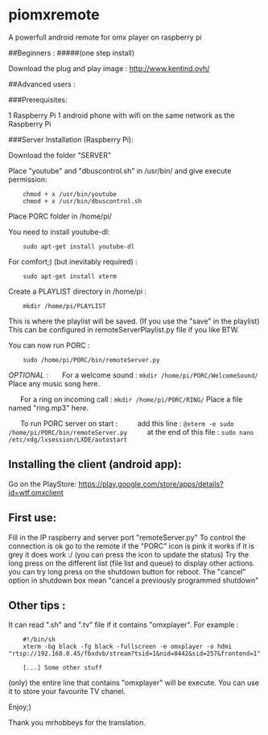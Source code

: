 piomxremote
===========

A powerfull android remote for omx player on raspberry pi

##Beginners :
#####(one step install) 


Download the plug and play image : http://www.kentind.ovh/


##Advanced users :

###Prerequisites:

1 Raspberry Pi
1 android phone with wifi on the same network as the Raspberry Pi

###Server Installation (Raspberry Pi):

Download the folder "SERVER"

Place "youtube" and "dbuscontrol.sh" in /usr/bin/ and give execute permission:
```
    chmod + x /usr/bin/youtube
    chmod + x /usr/bin/dbuscontrol.sh
```

Place PORC folder in /home/pi/ 

You need to install youtube-dl:
```
    sudo apt-get install youtube-dl
```
For comfort;) (but inevitably required) :
```
    sudo apt-get install xterm
```
Create a PLAYLIST directory in /home/pi :
```
    mkdir /home/pi/PLAYLIST
```
This is where the playlist will be saved. (If you use the "save" in the playlist) This can be configured in remoteServerPlaylist.py file if you like BTW.

You can now run PORC :
```
    sudo /home/pi/PORC/bin/remoteServer.py
```

*OPTIONAL :*
&nbsp;&nbsp;&nbsp;&nbsp;&nbsp;&nbsp;For a welcome sound : `mkdir /home/pi/PORC/WelcomeSound/` Place any music song here.

&nbsp;&nbsp;&nbsp;&nbsp;&nbsp;&nbsp;For a ring on incoming call : `mkdir /home/pi/PORC/RING/` Place a file named "ring.mp3" here.

&nbsp;&nbsp;&nbsp;&nbsp;&nbsp;&nbsp;To run PORC server on start :
&nbsp;&nbsp;&nbsp;&nbsp;&nbsp;&nbsp;&nbsp;&nbsp;&nbsp;add this line : `@xterm -e sudo /home/pi/PORC/bin/remoteServer.py` 
&nbsp;&nbsp;&nbsp;&nbsp;&nbsp;&nbsp;&nbsp;&nbsp;&nbsp;at the end of this file : `sudo nano /etc/xdg/lxsession/LXDE/autostart`


Installing the client (android app):
------------------------------------

Go on the PlayStore: https://play.google.com/store/apps/details?id=wtf.omxclient

First use:
----------
Fill in the IP raspberry and server port "remoteServer.py" To control the connection is ok go to the remote if the "PORC" icon is pink it works if it is grey it does work :/ (you can press the icon to update the status) Try the long press on the different list (file list and queue) to display other actions.
you can try long press on the shutdown button for reboot.
The "cancel" option in shutdown box mean "cancel a previously programmed shutdown"  

Other tips :
----------
It can read ".sh" and ".tv" file if it contains "omxplayer".
For example :
```
    #!/bin/sh 
    xterm -bg black -fg black -fullscreen -e omxplayer -o hdmi "rtsp://192.168.0.45/fbxdvb/stream?tsid=1&nid=8442&sid=257&frontend=1"
    
    [...] Some other stuff
```
(only) the entire line that contains "omxplayer" will be execute.
You can use it to store your favourite TV chanel. 

Enjoy;)

Thank you mrhobbeys for the translation.
